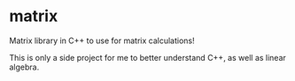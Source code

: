 # matrix
Matrix library in C++ to use for matrix calculations!

This is only a side project for me to better understand C++, as well as linear algebra.
